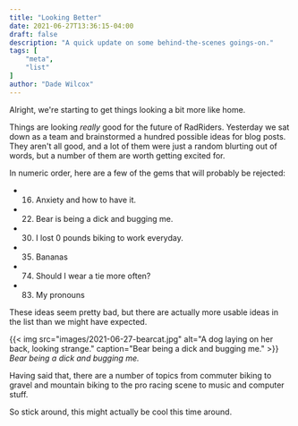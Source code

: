 ```yaml
---
title: "Looking Better"
date: 2021-06-27T13:36:15-04:00
draft: false
description: "A quick update on some behind-the-scenes goings-on."
tags: [
    "meta",
    "list"
]
author: "Dade Wilcox"
---
```


Alright, we're starting to get things looking a bit more like home.

Things are looking *really* good for the future of RadRiders. Yesterday we sat down as a team and brainstormed a hundred possible ideas for blog posts. They aren't all good, and a lot of them were just a random blurting out of words, but a number of them are worth getting excited for.

In numeric order, here are a few of the gems that will probably be rejected:

- 16. Anxiety and how to have it.
- 22. Bear is being a dick and bugging me.
- 30. I lost 0 pounds biking to work everyday.
- 35. Bananas
- 74. Should I wear a tie more often?
- 83. My pronouns

These ideas seem pretty bad, but there are actually more usable ideas in the list than we might have expected.

{{< img src="images/2021-06-27-bearcat.jpg" alt="A dog laying on her back, looking strange." caption="Bear being a dick and bugging me." >}}
*Bear being a dick and bugging me.*

Having said that, there are a number of topics from commuter biking to gravel and mountain biking to the pro racing scene to music and computer stuff.

So stick around, this might actually be cool this time around.